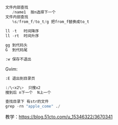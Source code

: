 ```python
文件内部查找
   /name1  按n选择下一个
文件内部查找
   %s/from_f/to_t/g 把from_f替换成to_t
   
ll -t   时间降序
ll -rt  时间升序

gg 到代码头
G  到代码尾

:w 保存不退出
```

Gvim:
```python
:E 退出到目录页

:/\<x2\>  只搜x2
搜到后 n下一个  N上一个

查找目录下 有str的文件
grep -rn "apple_come" ./
```
教学：https://blog.51cto.com/u_15346322/3670341


